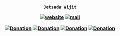 <h3 align="center">

`Jetsada Wijit`

[![website](https://img.shields.io/badge/website-blue)](https://jetsadawijit.github.io/university-bangkok-2023-3yr-sm2-cs462-dt-gini-website)
[![mail](https://img.shields.io/badge/mail-blue)](mailto:ze_ro_owen@hotmail.com)

[![Donation](https://img.shields.io/badge/buymeacoffee-white)](https://buymeacoffee.com/jetsadawijit)
[![Donation](https://img.shields.io/badge/ko--fi-white)](https://ko-fi.com/jetsadawijit)
[![Donation](https://img.shields.io/badge/opencollective-white)](https://opencollective.com/jetsadawijit)
[![Donation](https://img.shields.io/badge/patreon-white)](https://patreon.com/JetsadaWijit)

</h3>